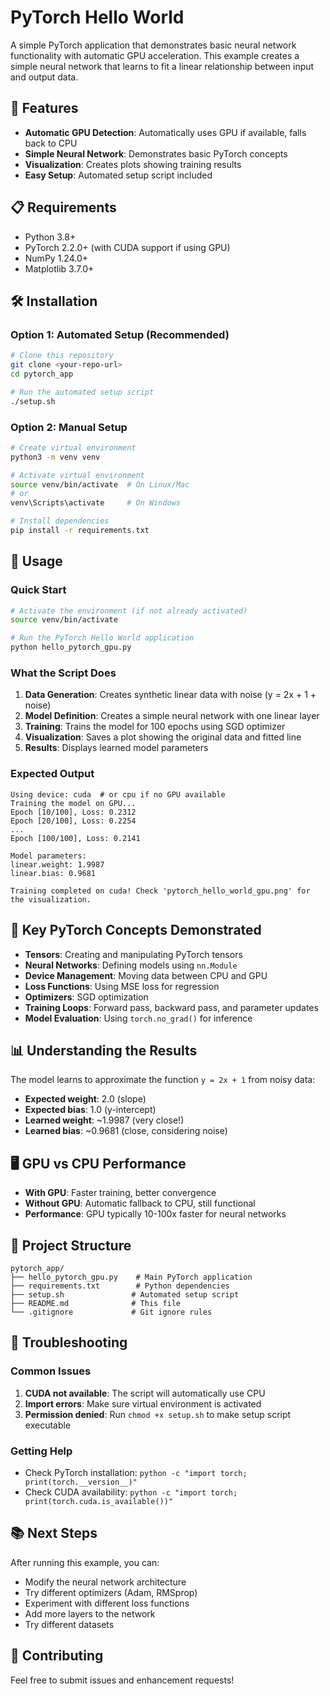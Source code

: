 # PyTorch Hello World

A simple PyTorch application that demonstrates basic neural network functionality with automatic GPU acceleration. This example creates a simple neural network that learns to fit a linear relationship between input and output data.

## 🚀 Features

- **Automatic GPU Detection**: Automatically uses GPU if available, falls back to CPU
- **Simple Neural Network**: Demonstrates basic PyTorch concepts
- **Visualization**: Creates plots showing training results
- **Easy Setup**: Automated setup script included

## 📋 Requirements

- Python 3.8+
- PyTorch 2.2.0+ (with CUDA support if using GPU)
- NumPy 1.24.0+
- Matplotlib 3.7.0+

## 🛠️ Installation

### Option 1: Automated Setup (Recommended)
```bash
# Clone this repository
git clone <your-repo-url>
cd pytorch_app

# Run the automated setup script
./setup.sh
```

### Option 2: Manual Setup
```bash
# Create virtual environment
python3 -m venv venv

# Activate virtual environment
source venv/bin/activate  # On Linux/Mac
# or
venv\Scripts\activate     # On Windows

# Install dependencies
pip install -r requirements.txt
```

## 🎯 Usage

### Quick Start
```bash
# Activate the environment (if not already activated)
source venv/bin/activate

# Run the PyTorch Hello World application
python hello_pytorch_gpu.py
```

### What the Script Does

1. **Data Generation**: Creates synthetic linear data with noise (y = 2x + 1 + noise)
2. **Model Definition**: Creates a simple neural network with one linear layer
3. **Training**: Trains the model for 100 epochs using SGD optimizer
4. **Visualization**: Saves a plot showing the original data and fitted line
5. **Results**: Displays learned model parameters

### Expected Output
```
Using device: cuda  # or cpu if no GPU available
Training the model on GPU...
Epoch [10/100], Loss: 0.2312
Epoch [20/100], Loss: 0.2254
...
Epoch [100/100], Loss: 0.2141

Model parameters:
linear.weight: 1.9987
linear.bias: 0.9681

Training completed on cuda! Check 'pytorch_hello_world_gpu.png' for the visualization.
```

## 🔧 Key PyTorch Concepts Demonstrated

- **Tensors**: Creating and manipulating PyTorch tensors
- **Neural Networks**: Defining models using `nn.Module`
- **Device Management**: Moving data between CPU and GPU
- **Loss Functions**: Using MSE loss for regression
- **Optimizers**: SGD optimization
- **Training Loops**: Forward pass, backward pass, and parameter updates
- **Model Evaluation**: Using `torch.no_grad()` for inference

## 📊 Understanding the Results

The model learns to approximate the function `y = 2x + 1` from noisy data:
- **Expected weight**: 2.0 (slope)
- **Expected bias**: 1.0 (y-intercept)
- **Learned weight**: ~1.9987 (very close!)
- **Learned bias**: ~0.9681 (close, considering noise)

## 🖥️ GPU vs CPU Performance

- **With GPU**: Faster training, better convergence
- **Without GPU**: Automatic fallback to CPU, still functional
- **Performance**: GPU typically 10-100x faster for neural networks

## 📁 Project Structure

```
pytorch_app/
├── hello_pytorch_gpu.py    # Main PyTorch application
├── requirements.txt        # Python dependencies
├── setup.sh               # Automated setup script
├── README.md              # This file
└── .gitignore             # Git ignore rules
```

## 🐛 Troubleshooting

### Common Issues

1. **CUDA not available**: The script will automatically use CPU
2. **Import errors**: Make sure virtual environment is activated
3. **Permission denied**: Run `chmod +x setup.sh` to make setup script executable

### Getting Help

- Check PyTorch installation: `python -c "import torch; print(torch.__version__)"`
- Check CUDA availability: `python -c "import torch; print(torch.cuda.is_available())"`

## 📚 Next Steps

After running this example, you can:
- Modify the neural network architecture
- Try different optimizers (Adam, RMSprop)
- Experiment with different loss functions
- Add more layers to the network
- Try different datasets

## 🤝 Contributing

Feel free to submit issues and enhancement requests! 